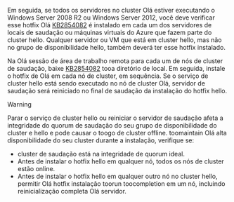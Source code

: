 Em seguida, se todos os servidores no cluster Olá estiver executando o Windows Server 2008 R2 ou Windows Server 2012, você deve verificar esse hotfix Olá [KB2854082](http://support.microsoft.com/kb/2854082) é instalado em cada um dos servidores de locais de saudação ou máquinas virtuais do Azure que fazem parte do cluster hello. Qualquer servidor ou VM que está em cluster hello, mas não no grupo de disponibilidade hello, também deverá ter esse hotfix instalado.

Na Olá sessão de área de trabalho remota para cada um de nós de cluster de saudação, baixe [KB2854082](http://support.microsoft.com/kb/2854082) tooa diretório de local. Em seguida, instale o hotfix de Olá em cada nó de cluster, em sequência. Se o serviço de cluster hello está sendo executado no nó de cluster Olá, servidor de saudação será reiniciado no final de saudação da instalação do hotfix hello.

> [!WARNING]
> Parar o serviço de cluster hello ou reiniciar o servidor de saudação afeta a integridade do quorum de saudação do seu grupo de disponibilidade do cluster e hello e pode causar o toogo de cluster offline. toomaintain Olá alta disponibilidade do seu cluster durante a instalação, verifique se:
> 
> * cluster de saudação está na integridade de quorum ideal. 
> * Antes de instalar o hotfix hello em qualquer nó, todos os nós de cluster estão online.
> * Antes de instalar o hotfix hello em qualquer outro nó no cluster hello, permitir Olá hotfix instalação toorun toocompletion em um nó, incluindo reinicialização completa Olá servidor.
> 
> 


